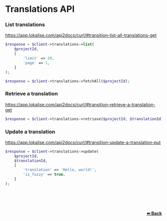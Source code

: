 # Translations API

### List translations
https://app.lokalise.com/api2docs/curl/#transition-list-all-translations-get

```php
$response = $client->translations->list(
    $projectId,
    [
        'limit' => 20,
        'page' => 1,
    ]
);
```

```php
$response = $client->translations->fetchAll($projectId);
```

### Retrieve a translation
https://app.lokalise.com/api2docs/curl/#transition-retrieve-a-translation-get

```php
$response = $client->translations->retrieve($projectId, $translationId);
```

### Update a translation
https://app.lokalise.com/api2docs/curl/#transition-update-a-translation-put

```php
$response = $client->translations->update(
    $projectId,
    $translationId,
    [
        'translation' => 'Hello, world!',
        'is_fuzzy' => true,
    ]
);
```

<br/><br/><br/>
<div align="right">
    <b><a href="/README.md#request">⇚ Back</a></b>
</div>
<br/>
